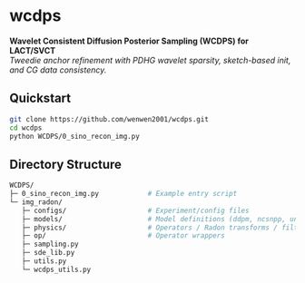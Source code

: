 # wcdps

**Wavelet Consistent Diffusion Posterior Sampling (WCDPS) for LACT/SVCT**  
*Tweedie anchor refinement with PDHG wavelet sparsity, sketch-based init, and CG data consistency.*

## Quickstart

```bash
git clone https://github.com/wenwen2001/wcdps.git
cd wcdps
python WCDPS/0_sino_recon_img.py
```
## Directory Structure
```bash
WCDPS/
├─ 0_sino_recon_img.py            # Example entry script
└─ img_radon/
   ├─ configs/                    # Experiment/config files
   ├─ models/                     # Model definitions (ddpm, ncsnpp, unet, ema, etc.)
   ├─ physics/                    # Operators / Radon transforms / filters
   ├─ op/                         # Operator wrappers
   ├─ sampling.py
   ├─ sde_lib.py
   ├─ utils.py
   └─ wcdps_utils.py
```
